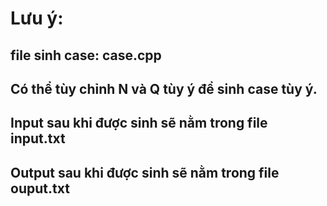 # Lưu ý:
file sinh case: case.cpp
---
Có thể tùy chỉnh N và Q tùy ý để sinh case tùy ý.
---
Input sau khi được sinh sẽ nằm trong file input.txt
---
Output sau khi được sinh sẽ nằm trong file ouput.txt
---

